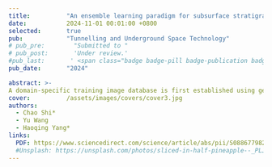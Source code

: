 ```yaml
---
title:          "An ensemble learning paradigm for subsurface stratigraphy from sparse measurements and augmented training images"
date:           2024-11-01 00:01:00 +0800
selected:       true
pub:            "Tunnelling and Underground Space Technology"
# pub_pre:        "Submitted to "
# pub_post:       'Under review.'
#pub_last:       ' <span class="badge badge-pill badge-publication badge-success">Spotlight</span>'
pub_date:       "2024"

abstract: >-
A domain-specific training image database is first established using generative adversarial networks (GAN) that enable the generation of arbitrary sized image samples from a single training image. Subsequently, multiple qualified image samples that are compatible with site-specific data are adaptively selected and utilized for the ensemble learning of geological cross-sections. 
cover:          /assets/images/covers/cover3.jpg
authors:
  - Chao Shi*
  - Yu Wang
  - Haoqing Yang*
links:
  PDF: https://www.sciencedirect.com/science/article/abs/pii/S0886779824003900
  #Unsplash: https://unsplash.com/photos/sliced-in-half-pineapple--_PLJZmHZzk
---
```

